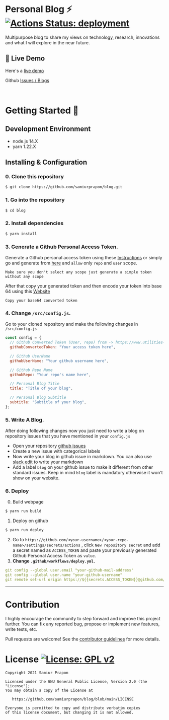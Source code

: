 # Personal Blog ⚡️ [![Actions Status: deployment](https://github.com/samiurprapon/blog/actions/workflows/deploy.yml/badge.svg) ](https://github.com/samiurprapon/blog/actions?query=workflow%3A"deployment")

Multipurpose blog to share my views on technology, research, innovations and what I will explore in the near future.

## :link: Live Demo

Here's a [live demo](https://samiurprapon.github.io/blog/)

Github [Issues / Blogs](https://github.com/samiurprapon/blog/issues)

<br>

# Getting Started 🚀

## Development Environment

- node.js 14.X
- yarn 1.22.X

## Installing & Configuration

### 0. Clone this repository

```bash
$ git clone https://github.com/samiurprapon/blog.git
```

### 1. Go into the repository

```bash
$ cd blog
```

### 2. Install dependencies

```bash
$ yarn install
```

### 3. **Generate a Github Personal Access Token.**

Generate a Github personal access token using these [Instructions](https://help.github.com/en/github/authenticating-to-github/creating-a-personal-access-token-for-the-command-line) or simply go and generate from [here](https://github.com/settings/tokens) and `allow` only `repo` and `user` scope.

`Make sure you don't select any scope just generate a simple token without any scope`

After that copy your generated token and then encode your token into base 64 using this [Website](http://www.utilities-online.info/base64/)

`Copy your base64 converted token`

### 4. **Change `/src/config.js`.**

Go to your cloned repository and make the following changes in `/src/config.js`

```javascript
const config = {
  // Github Converted Token (User, repo) from -> https://www.utilities-online.info/base64
  githubConvertedToken: "Your access token here",

  // Github UserName
  githubUserName: "Your github username here",

  // Github Repo Name
  githubRepo: "Your repo's name here",

  // Personal Blog Title
  title: "Title of your blog",

  // Personal Blog Subtitle
  subtitle: "Subtitle of your blog",
};
```

### 5. **Write A Blog.**

After doing following changes now you just need to write a blog on repository issues that you have mentioned in your `config.js`

- Open your repository [github issues](https://github.com/samiurprapon/blog/issues)
- Create a new issue with categorical labels
- Now write your blog in github issue in markdown. You can also use [slack edit](https://stackedit.io/app#) to write your markdown
- Add a label `blog` on your github issue to make it different from other standard issues. Keep in mind `blog` label is mandatory otherwise it won't show on your website.

### 6. **Deploy**

0. Build webpage

```bash
$ yarn run build
```

1. Deploy on github

```bash
$ yarn run deploy
```

2. Go to `https://github.com/<your-username>/<your-repo-name>/settings/secrets/actions` , click `New repository secret` and add a secret named as `ACCESS_TOKEN` and paste your previously generated Github Personal Access Token as `value`.
3. **Change `.github/workflows/deploy.yml`.**

```yml
git config --global user.email "your-github-mail-address"
git config --global user.name "your-github-username"
git remote set-url origin https://${{secrets.ACCESS_TOKEN}}@github.com/<your-github-username>/<your-repo-name>.git
```

---

# Contribution

I highly encourage the community to step forward and improve this project further. You can fix any reported bug, propose or implement new features, write tests, etc.

Pull requests are welcome! See the [contributor guidelines](/CONTRIBUTING.md) for more details.

# License [![License: GPL v2](https://img.shields.io/badge/License-GPL%20v2-blue.svg)](https://www.gnu.org/licenses/old-licenses/gpl-2.0.en.html)

```
Copyright 2021 Samiur Prapon

Licensed under the GNU General Public License, Version 2.0 (the "License");
You may obtain a copy of the License at

   https://github.com/samiurprapon/blog/blob/main/LICENSE

Everyone is permitted to copy and distribute verbatim copies
of this license document, but changing it is not allowed.

```

